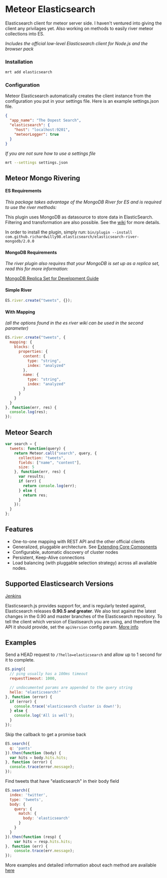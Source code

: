 Meteor Elasticsearch
===================
Elasticsearch client for meteor server side. I haven't ventured into giving the client any privilages yet. Also working on methods to easily river meteor collections into ES.

*Includes the official low-level Elasticsearch client for Node.js and the browser pack*

### Installation
```bash
mrt add elasticsearch
```

### Configuration
Meteor Elasticsearch automatically creates the client instance from the configuration you put in your settings file. Here is an example settings.json file.
```json
{
  "app_name": "The Dopest Search",
  "elasticsearch": {
    "host": "localhost:9201",
    "meteorLogger": true
  }
}

```

*If you are not sure how to use a settings file*
```bash
mrt --settings settings.json
```

## Meteor Mongo Rivering

#### ES Requirements
*This package takes advantage of the MongoDB River for ES and is required to use the river methods:*

This plugin uses MongoDB as datasource to store data in ElasticSearch. Filtering and transformation are also possible.
See the [wiki](https://github.com/richardwilly98/elasticsearch-river-mongodb/wiki) for more details.

In order to install the plugin, simply run: ```bin/plugin --install com.github.richardwilly98.elasticsearch/elasticsearch-river-mongodb/2.0.0```

#### MongoDB Requirements
*The river plugin also requires that your MongoDB is set up as a replica set, read this for more information:*

[MongoDB Replica Set for Development Guide](http://docs.mongodb.org/manual/tutorial/deploy-replica-set-for-testing/)

#### Simple River
```javascript
ES.river.create("tweets", {});
```

#### With Mapping
*(all the options found in the es river wiki can be used in the second parameter)*
```javascript
ES.river.create("tweets", {
  mapping: {
    blocks: {
      properties: {
        content: {
          type: "string",
          index: "analyzed"
        },
        name: {
          type: "string",
          index: "analyzed"
        }
      }
    }
  }
}, function(err, res) {
  console.log(res);
});
```

## Meteor Search
```javascript
var search = {
  tweets: function(query) {
    return Meteor.call("search", query, {
      collection: "tweets",
      fields: ["name", "content"],
      size: 5
    }, function(err, res) {
      var results;
      if (err) {
        return console.log(err);
      } else {
        return res;
      }
    });
  }
};
```

## Features

 - One-to-one mapping with REST API and the other official clients
 - Generalized, pluggable architecture. See [Extending Core Components](http://www.elasticsearch.org/guide/en/elasticsearch/client/javascript-api/current/extending_core_components.html)
 - Configurable, automatic discovery of cluster nodes
 - Persistent, Keep-Alive connections
 - Load balancing (with pluggable selection strategy) across all available nodes.


## Supported Elasticsearch Versions

[Jenkins](https://build.elasticsearch.org/job/es-js_nightly/)

Elasticsearch.js provides support for, and is regularly tested against, Elasticsearch releases **0.90.5 and greater**. We also test against the latest changes in the 0.90 and master branches of the Elasticsearch repository. To tell the client which version of Elastisearch you are using, and therefore the API it should provide, set the `apiVersion` config param. [More info](http://www.elasticsearch.org/guide/en/elasticsearch/client/javascript-api/current/configuration.html#_config_options)

## Examples

Send a HEAD request to `/?hello=elasticsearch` and allow up to 1 second for it to complete.
```js
ES.ping({
  // ping usually has a 100ms timeout
  requestTimeout: 1000,

  // undocumented params are appended to the query string
  hello: "elasticsearch!"
}, function (error) {
  if (error) {
    console.trace('elasticsearch cluster is down!');
  } else {
    console.log('All is well');
  }
});
```

Skip the callback to get a promise back
```js
ES.search({
  q: 'pants'
}).then(function (body) {
  var hits = body.hits.hits;
}, function (error) {
  console.trace(error.message);
});
```

Find tweets that have "elasticsearch" in their body field
```js
ES.search({
  index: 'twitter',
  type: 'tweets',
  body: {
    query: {
      match: {
        body: 'elasticsearch'
      }
    }
  }
}).then(function (resp) {
    var hits = resp.hits.hits;
}, function (err) {
    console.trace(err.message);
});
```

More examples and detailed information about each method are available [here](http://www.elasticsearch.org/guide/en/elasticsearch/client/javascript-api/current/index.html)
